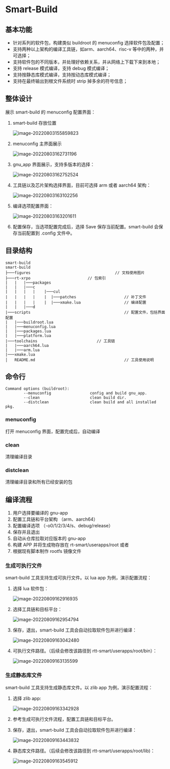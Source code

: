 # Smart-Build

## 基本功能

- 针对系列的软件包，构建类似 buildroot 的 menuconfig 选择软件包及配置；
- 支持两种以上架构的编译工具链，如arm、aarch64、risc-v 等中的两种，并可选择；
- 支持软件包的不同版本，并处理好依赖关系，并从网络上下载下来到本地；
- 支持 release 模式编译，支持 debug 模式编译；
- 支持按静态库模式编译，支持按动态库模式编译；
- 支持在最终输出到根文件系统时 strip 掉多余的符号信息；

## 整体设计

展示 smart-build 的 menuconfig 配置界面： 

1. smart-build 存放位置

   ![image-20220803155859823](figures/image-20220803155859823.png)

2. menuconfig 主界面展示

   ![image-20220803162731196](figures/image-20220803162731196.png)

3. gnu_app 界面展示，支持多版本的选择：
	
   ![image-20220803162752524](figures/image-20220803162752524.png)

4. 工具链以及芯片架构选择界面，目前可选择 arm 或者 aarch64 架构：
   
   ![image-20220803163102256](figures/image-20220803163102256.png)
   
5. 编译选项配置界面：

   ![image-20220803163201611](figures/image-20220803163201611.png)

6. 配置保存，当选项配置完成后，选择 Save 保存当前配置。smart-build 会保存当前配置到 .config 文件中。

## 目录结构

```
smart-build
smart-build
├───figures                     				// 文档使用图片
├───rt-xrpo							// 包索引
|   |	|───packages
|   |	|───c
|   |	|	|    |───cul
|   |	|	|    | 	|───patches         			// 补丁文件
|   |	|	|    |	|───xmake.lua       			// 编译配置
|   |   |───d
|───scripts                         				// 配置文件，包括界面配置
|	|───buildroot.lua	
|	|───menuconfig.lua	
|	|───packages.lua	
|	|───platform.lua	
|───toolchains							// 工具链
|	|───aarch64.lua					
|	|───arm.lua
|───xmake.lua
│   README.md                       				// 工具使用说明

```

## 命令行

```shell
Command options (buildroot):
        --menuconfig                 config and build gnu_app.
        --clean                      clean build dir.
        --distclean                  clean build and all installed pkg.
```

### menuconfig

打开 menuconfig 界面，配置完成后，自动编译

### clean

清理编译目录

### distclean

清理编译目录和所有已经安装的包

## 编译流程

1. 用户选择要编译的 gnu-app
2. 配置工具链和平台架构 （arm、aarch64）
3. 配置编译选项 （-o0/1/2/3/4/s、debug/release）
4. 保存并且退出
5. 自动从仓库拉取对应版本的 gnu-app
6. 构建 APP 并将生成物存放在 rt-smart/userapps/root 或者 
7. 根据现有脚本制作 rootfs 镜像文件

### 生成可执行文件

smart-build 工具支持生成可执行文件。以 lua app 为例，演示配置流程：

1. 选择 lua 软件包：

   ![image-20220809162916935](figures/image-20220809162916935.png)

2. 选择工具链和目标平台：

   ![image-20220809162954794](figures/image-20220809162954794.png)

3. 保存，退出，smart-build 工具会自动拉取软件包并进行编译：

   ![image-20220809163042480](figures/image-20220809163042480.png)

4. 可执行文件路径。（后续会修改该路径到 rtt-smart/userapps/root/bin）：

   ![image-20220809163135599](figures/image-20220809163135599.png)

### 生成静态库文件

smart-build 工具支持生成静态库文件。以 zlib app 为例，演示配置流程：

1. 选择 zlib app:

   ![image-20220809163342928](figures/image-20220809163342928.png)

2. 参考生成可执行文件流程，配置工具链和目标平台。

3. 保存，退出，smart-build 工具会自动拉取软件包并进行编译：

   ![image-20220809163443832](figures/image-20220809163443832.png)

4. 静态库文件路径。（后续会修改该路径到 rtt-smart/userapps/root/lib)：

   ![image-20220809163545912](figures/image-20220809163545912.png)

